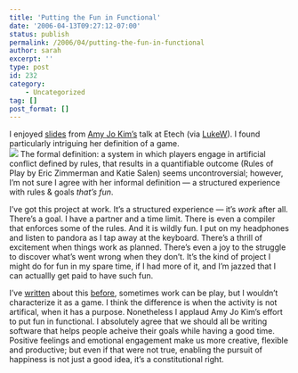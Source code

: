 ```yaml
---
title: 'Putting the Fun in Functional'
date: '2006-04-13T09:27:12-07:00'
status: publish
permalink: /2006/04/putting-the-fun-in-functional
author: sarah
excerpt: ''
type: post
id: 232
category:
    - Uncategorized
tag: []
post_format: []
---
```

I enjoyed [slides](http://shufflebrain.com/etech06.htm) from [Amy Jo Kim’s](http://socialarchitect.typepad.com/musings/) talk at Etech (via [LukeW](http://www.lukew.com/ff/entry.asp?324)). I found particularly intriguing her definition of a game.  
![](http://shufflebrain.com/etech06_files/Slide0004.gif) The formal definition: a system in which players engage in artificial conflict defined by rules, that results in a quantifiable outcome (Rules of Play by Eric Zimmerman and Katie Salen) seems uncontroversial; however, I’m not sure I agree with her informal definition — a structured experience with rules &amp; goals *that’s fun*.

I’ve got this project at work. It’s a structured experience — it’s *work* after all. There’s a goal. I have a partner and a time limit. There is even a compiler that enforces some of the rules. And it is wildly fun. I put on my headphones and listen to pandora as I tap away at the keyboard. There’s a thrill of excitement when things work as planned. There’s even a joy to the struggle to discover what’s went wrong when they don’t. It’s the kind of project I might do for fun in my spare time, if I had more of it, and I’m jazzed that I can actuallly get paid to have such fun.

I’ve [written](https://www.ultrasaurus.com/sarahblog/archives/000129.html) about this [before](https://www.ultrasaurus.com/sarahblog/archives/000129.html), sometimes work can be play, but I wouldn’t characterize it as a game. I think the difference is when the activity is not artifical, when it has a purpose. Nonetheless I applaud Amy Jo Kim’s effort to put fun in functional. I absolutely agree that we should all be writing software that helps people acheive their goals while having a good time. Positive feelings and emotional engagement make us more creative, flexible and productive; but even if that were not true, enabling the pursuit of happiness is not just a good idea, it’s a constitutional right.